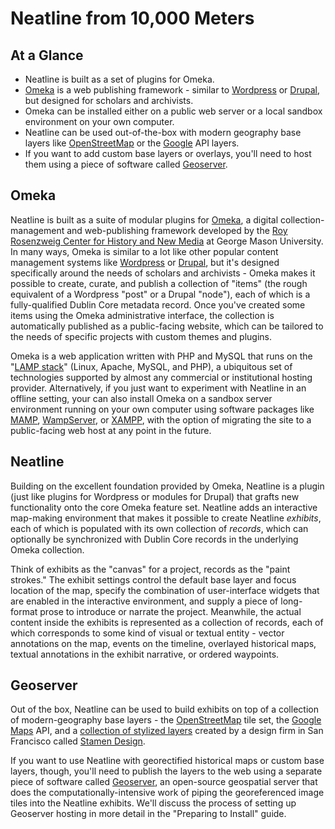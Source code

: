 # Neatline from 10,000 Meters

## At a Glance

  - Neatline is built as a set of plugins for Omeka.
  - [Omeka][omeka] is a web publishing framework - similar to [Wordpress][wordpress] or [Drupal][drupal], but designed for scholars and archivists.
  - Omeka can be installed either on a public web server or a local sandbox environment on your own computer.
  - Neatline can be used out-of-the-box with modern geography base layers like [OpenStreetMap][osm] or the [Google][google] API layers.
  - If you want to add custom base layers or overlays, you'll need to host them using a piece of software called [Geoserver][geoserver].

## Omeka

Neatline is built as a suite of modular plugins for [Omeka][omeka], a digital collection-management and web-publishing framework developed by the [Roy Rosenzweig Center for History and New Media][chnm] at George Mason University. In many ways, Omeka is similar to a lot like other popular content management systems like [Wordpress][wordpress] or [Drupal][drupal], but it's designed specifically around the needs of scholars and archivists - Omeka makes it possible to create, curate, and publish a collection of "items" (the rough equivalent of a Wordpress "post" or a Drupal "node"), each of which is a fully-qualified Dublin Core metadata record. Once you've created some items using the Omeka administrative interface, the collection is automatically published as a public-facing website, which can be tailored to the needs of specific projects with custom themes and plugins.

Omeka is a web application written with PHP and MySQL that runs on the "[LAMP stack][lamp]" (Linux, Apache, MySQL, and PHP), a ubiquitous set of technologies supported by almost any commercial or institutional hosting provider. Alternatively, if you just want to experiment with Neatline in an offline setting, your can also install Omeka on a sandbox server environment running on your own computer using software packages like [MAMP][mamp], [WampServer][wamp], or [XAMPP][xampp], with the option of migrating the site to a public-facing web host at any point in the future.

## Neatline

Building on the excellent foundation provided by Omeka, Neatline is a plugin (just like plugins for Wordpress or modules for Drupal) that grafts new functionality onto the core Omeka feature set. Neatline adds an interactive map-making environment that makes it possible to create Neatline _exhibits_, each of which is populated with its own collection of _records_, which can optionally be synchronized with Dublin Core records in the underlying Omeka collection.

Think of exhibits as the "canvas" for a project, records as the "paint strokes." The exhibit settings control the default base layer and focus location of the map, specify the combination of user-interface widgets that are enabled in the interactive environment, and supply a piece of long-format prose to introduce or narrate the project. Meanwhile, the actual content inside the exhibits is represented as a collection of records, each of which corresponds to some kind of visual or textual entity - vector annotations on the map, events on the timeline, overlayed historical maps, textual annotations in the exhibit narrative, or ordered waypoints.

## Geoserver

Out of the box, Neatline can be used to build exhibits on top of a collection of modern-geography base layers - the [OpenStreetMap][osm] tile set, the [Google Maps][google] API, and a [collection of stylized layers][stamen-maps] created by a design firm in San Francisco called [Stamen Design][stamen].

If you want to use Neatline with georectified historical maps or custom base layers, though, you'll need to publish the layers to the web using a separate piece of software called [Geoserver][geoserver], an open-source geospatial server that does the computationally-intensive work of piping the georeferenced image tiles into the Neatline exhibits. We'll discuss the process of setting up Geoserver hosting in more detail in the "Preparing to Install" guide.


[omeka]: http://omeka.org/
[wordpress]: http://wordpress.org/
[drupal]: https://drupal.org/
[mamp]: http://www.mamp.info/en/index.html
[wamp]: http://www.wampserver.com/en/
[xampp]: http://www.apachefriends.org/en/xampp.html
[chnm]: http://chnm.gmu.edu/
[geoserver]: http://geoserver.org/
[osm]: http://www.openstreetmap.org/
[google]: https://developers.google.com/maps/
[stamen-maps]: http://maps.stamen.com/
[stamen]: http://stamen.com/
[lamp]: http://en.wikipedia.org/wiki/LAMP_(software_bundle)
